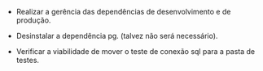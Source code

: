 - Realizar a gerência das dependências de desenvolvimento e de produção.

- Desinstalar a dependência pg. (talvez não será necessário).

- Verificar a viabilidade de mover o teste de conexão sql para a pasta de testes.

